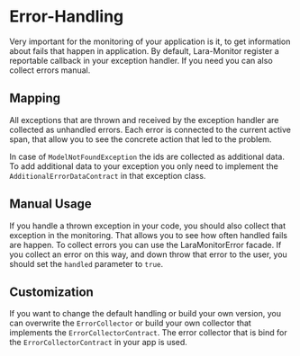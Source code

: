 Error-Handling
==============

Very important for the monitoring of your application is it, to get information about fails that happen in application.
By default, Lara-Monitor register a reportable callback in your exception handler. If you need you can also collect 
errors manual.

Mapping
-------

All exceptions that are thrown and received by the exception handler are collected as unhandled errors. Each error is
connected to the current active span, that allow you to see the concrete action that led to the problem. 

In case of `ModelNotFoundException` the ids are collected as additional data. To add additional data to your exception
you only need to implement the `AdditionalErrorDataContract` in that exception class.

Manual Usage
------------

If you handle a thrown exception in your code, you should also collect that exception in the monitoring. That allows
you to see how often handled fails are happen.
To collect errors you can use the LaraMonitorError facade. If you collect an error on this way, and down throw that
error to the user, you should set the `handled` parameter to `true`.

Customization
-------------

If you want to change the default handling or build your own version, you can overwrite the `ErrorCollector` or
build your own collector that implements the `ErrorCollectorContract`. The error collector that is bind for the
`ErrorCollectorContract` in your app is used.
